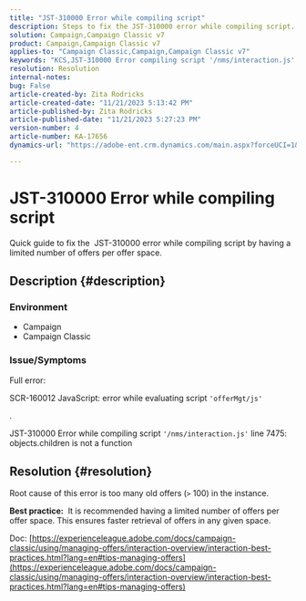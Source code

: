 ```yaml
---
title: "JST-310000 Error while compiling script"
description: Steps to fix the JST-310000 error while compiling script.
solution: Campaign,Campaign Classic v7
product: Campaign,Campaign Classic v7
applies-to: "Campaign Classic,Campaign,Campaign Classic v7"
keywords: "KCS,JST-310000 Error compiling script '/nms/interaction.js' line 7475: objects.children is not a function"
resolution: Resolution
internal-notes: 
bug: False
article-created-by: Zita Rodricks
article-created-date: "11/21/2023 5:13:42 PM"
article-published-by: Zita Rodricks
article-published-date: "11/21/2023 5:27:23 PM"
version-number: 4
article-number: KA-17656
dynamics-url: "https://adobe-ent.crm.dynamics.com/main.aspx?forceUCI=1&pagetype=entityrecord&etn=knowledgearticle&id=b8a57d4e-9188-ee11-8179-6045bd006295"

---
```

# JST-310000 Error while compiling script


Quick guide to fix the  JST-310000 error while compiling script by having a limited number of offers per offer space.

## Description {#description}


### <b>Environment</b>

- Campaign
- Campaign Classic




### <b>Issue/Symptoms</b>

Full error:

SCR-160012 JavaScript: error while evaluating script `'offerMgt/js'`

.

JST-310000 Error while compiling script `'/nms/interaction.js'` line 7475: objects.children is not a function


## Resolution {#resolution}


Root cause of this error is too many old offers (`>` 100) in the instance.

<b>Best practice:</b>  It is recommended having a limited number of offers per offer space. This ensures faster retrieval of offers in any given space.

Doc: [https://experienceleague.adobe.com/docs/campaign-classic/using/managing-offers/interaction-overview/interaction-best-practices.html?lang=en#tips-managing-offers](https://experienceleague.adobe.com/docs/campaign-classic/using/managing-offers/interaction-overview/interaction-best-practices.html?lang=en#tips-managing-offers)

